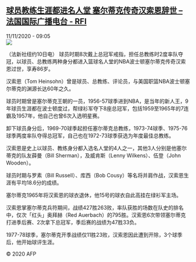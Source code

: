 <!--1605088498000-->
[球员教练生涯都进名人堂 塞尔蒂克传奇汉索恩辞世 – 法国国际广播电台 - RFI](http://www.rfi.fr//cn/contenu/20201111-%E7%90%83%E5%91%98%E6%95%99%E7%BB%83%E7%94%9F%E6%B6%AF%E9%83%BD%E8%BF%9B%E5%90%8D%E4%BA%BA%E5%A0%82-%E5%A1%9E%E5%B0%94%E8%92%82%E5%85%8B%E4%BC%A0%E5%A5%87%E6%B1%89%E7%B4%A2%E6%81%A9%E8%BE%9E%E4%B8%96)
------

<div>11/11/2020 - 09:05</div><img src="https://s.rfi.fr/media/display/bf309688-23f9-11eb-afca-005056a98db9/w:310/p:16x9/spo0004b.201111160503.jpg"><div class="t-content__body u-clearfix"><p>（法新社纽约10日电）    球员时期8次戴上总冠军戒指，担任总教练时2度率队夺冠，以球员、总教练两种身分都进入篮球名人堂的NBA波士顿塞尔蒂克传奇汉索恩过世，享寿86岁。</p><p>    汉索恩（Tom Heinsohn）曾是球员、总教练、评论员，与美国职篮NBA波士顿塞尔蒂克的渊源长达60年之久。</p><p>    球员时期曾是塞尔蒂克王朝的一员，1956-57球季进到NBA，是当年的新人王，9年球员生涯都在波士顿度过，帮绿衫军夺下8座总冠军，包括1959至1965年的7连霸及1957年，他自己也曾6次入选明星赛。</p><p>    卸下球员身分后，1969-70球季起担任塞尔蒂克总教练，1973-74球季、1975-76球季两度率队夺得总冠军，自己也在1972-73球季获选为年度最佳总教练。</p><p>    汉索恩是史上以球员、教练身分都入选名人堂的4人之一，其他3人分别是他塞尔蒂克的队友薛曼（Bill Sherman），及威肯斯（Lenny Wilkens）、伍登（John Wooden）。</p><p>    球员时期与罗素（Bill Russell）、库西（Bob Cousy）等名将并肩作战，汉索恩生涯有平均18.6分的成绩。</p><p>    塞尔蒂克1965年将汉索恩的球衣退休，他15号的球衣自此高挂在绿衫军主场。</p><p>    汉索恩掌塞尔蒂克兵符期间，战绩427胜263败，率队获胜的场数在队史的排名中，仅次「红头」奥拜赫（Red Auerbach）的795胜。汉索恩6次带领塞尔蒂克打进季后赛、2次拿下总冠军，季后赛的战绩为47胜33负。</p><p>    1977-78球季，塞尔蒂克开季战绩仅11胜23败，汉索恩因此遭到开除，3个球季后，他开始球评生涯。</p><p class="t-copyright">© 2020 AFP</p>        </div>
